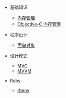 - 基础知识
  - [内存管理](source/memory-manager.md)
  - [Objective-C 内存管理](source/objc-memory.md)

- 程序设计
  - [面向对象](source/program/oop-basic.md)

- 设计模式
  - [MVC](source/frameworks/mvc.md)
  - [MVVM](source/frameworks/mvvm.md)

- Ruby
  - [rbenv](source/ruby/rbenv.md)

